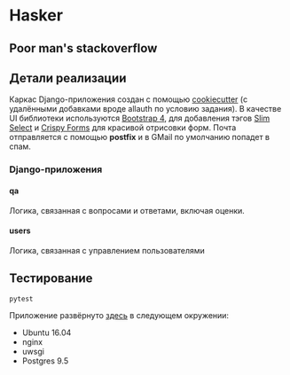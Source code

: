 # Hasker
## Poor man's stackoverflow



## Детали реализации
Каркас Django-приложения создан с помощью [cookiecutter](https://github.com/pydanny/cookiecutter-django) (с удалёнными добавками вроде allauth по условию задания).
В качестве UI библиотеки используются [Bootstrap 4](https://getbootstrap.com/), для добавления тэгов [Slim Select](https://slimselectjs.com/) и [Crispy Forms](https://django-crispy-forms.readthedocs.io/) для красивой отрисовки форм.
Почта отправляется с помощью **postfix** и в GMail по умолчанию попадет в спам.

### Django-приложения

#### qa
Логика, связанная с вопросами и ответами, включая оценки.



#### users
Логика, связанная с управлением пользователями

## Тестирование

    pytest

Приложение развёрнуто [здесь](http://80.78.254.59:9000/) в следующем окружении:
- Ubuntu 16.04
- nginx
- uwsgi
- Postgres 9.5